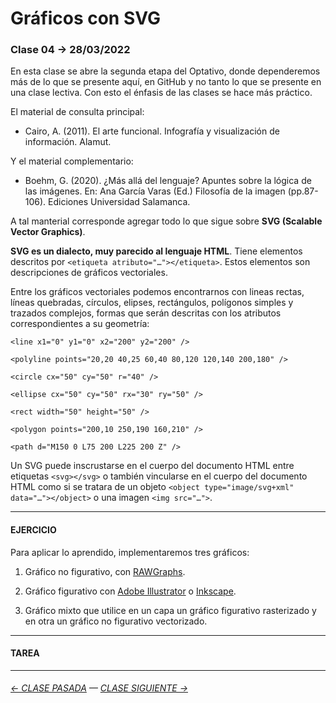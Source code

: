 # Gráficos con SVG

### Clase 04 → 28/03/2022

En esta clase se abre la segunda etapa del Optativo, donde dependeremos más de lo que se presente aquí, en GitHub y no tanto lo que se presente en una clase lectiva. Con esto el énfasis de las clases se hace más práctico. 

El material de consulta principal:

- Cairo, A. (2011). El arte funcional. Infografía y visualización de información. Alamut.

Y el material complementario:

- Boehm, G. (2020). ¿Más allá del lenguaje? Apuntes sobre la lógica de las imágenes. En: Ana García Varas (Ed.) Filosofía de la imagen (pp.87-106). Ediciones Universidad Salamanca.

A tal manterial corresponde agregar todo lo que sigue sobre **SVG (Scalable Vector Graphics)**. 

**SVG es un dialecto, muy parecido al lenguaje HTML**. Tiene elementos descritos por `<etiqueta atributo="…"></etiqueta>`. Estos elementos son descripciones de gráficos vectoriales.

Entre los gráficos vectoriales podemos encontrarnos con lineas rectas, líneas quebradas, círculos, elipses, rectángulos, polígonos simples y trazados complejos, formas que serán descritas con los atributos correspondientes a su geometría:

```
<line x1="0" y1="0" x2="200" y2="200" />

<polyline points="20,20 40,25 60,40 80,120 120,140 200,180" />

<circle cx="50" cy="50" r="40" />

<ellipse cx="50" cy="50" rx="30" ry="50" />

<rect width="50" height="50" />

<polygon points="200,10 250,190 160,210" />

<path d="M150 0 L75 200 L225 200 Z" />
```

Un SVG puede inscrustarse en el cuerpo del documento HTML entre etiquetas `<svg></svg>` o también vincularse en el cuerpo del documento HTML como si se tratara de un objeto `<object type="image/svg+xml" data="…"></object>` o una imagen `<img src="…">`.

- - - - - - - - 

#### EJERCICIO

Para aplicar lo aprendido, implementaremos tres gráficos:

1. Gráfico no figurativo, con [RAWGraphs](https://app.rawgraphs.io/).

2. Gráfico figurativo con [Adobe Illustrator](https://www.adobe.com/la/products/illustrator.html) o [Inkscape](https://inkscape.org/es/).

3. Gráfico mixto que utilice en un capa un gráfico figurativo rasterizado y en otra un gráfico no figurativo vectorizado.

- - - - - - - - 

#### TAREA



- - - - - - - 

###### [← CLASE PASADA](https://github.com/profesorfaco/dno075-2022-1/tree/main/clase-03) — [CLASE SIGUIENTE →](https://github.com/profesorfaco/dno075-2022-1/tree/main/clase-05) 
